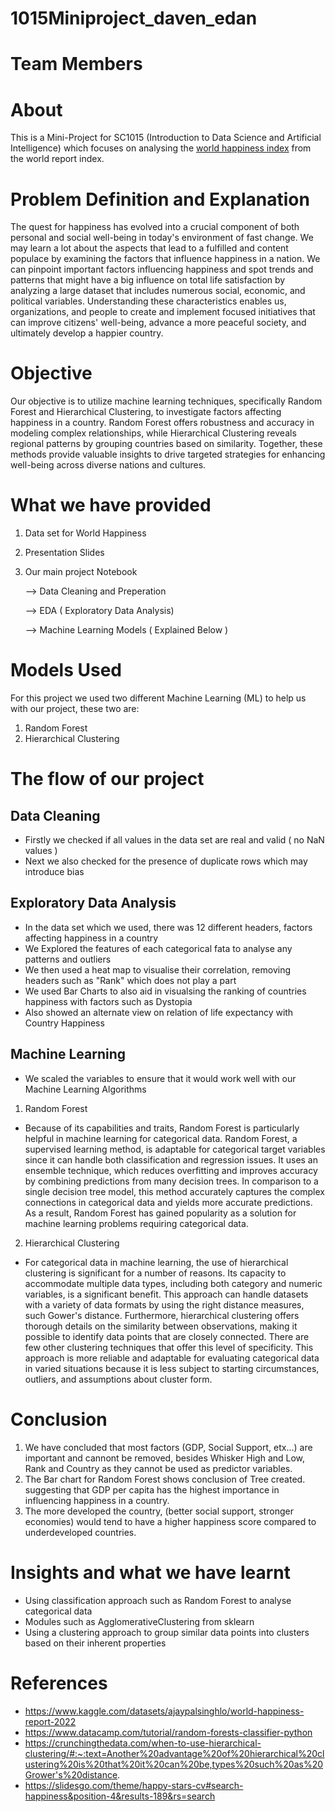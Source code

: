 # 1015Miniproject_daven_edan
# Team Members

# About

This is a Mini-Project for SC1015 (Introduction to Data Science and Artificial Intelligence) which focuses on analysing the [world happiness index](https://www.kaggle.com/datasets/ajaypalsinghlo/world-happiness-report-2022) from the world report index.
# Problem Definition and Explanation
The quest for happiness has evolved into a crucial component of both personal and social well-being in today's environment of fast change. We may learn a lot about the aspects that lead to a fulfilled and content populace by examining the factors that influence happiness in a nation. We can pinpoint important factors influencing happiness and spot trends and patterns that might have a big influence on total life satisfaction by analyzing a large dataset that includes numerous social, economic, and political variables. Understanding these characteristics enables us, organizations, and people to create and implement focused initiatives that can improve citizens' well-being, advance a more peaceful society, and ultimately develop a happier country.

# Objective
Our objective is to utilize machine learning techniques, specifically Random Forest and Hierarchical Clustering, to investigate factors affecting happiness in a country. Random Forest offers robustness and accuracy in modeling complex relationships, while Hierarchical Clustering reveals regional patterns by grouping countries based on similarity. Together, these methods provide valuable insights to drive targeted strategies for enhancing well-being across diverse nations and cultures.

# What we have provided 
1. Data set for World Happiness
2. Presentation Slides
3. Our main project Notebook

   --> Data Cleaning and Preperation
   
   --> EDA ( Exploratory Data Analysis)
   
   --> Machine Learning Models ( Explained Below )

# Models Used
For this project we used two different Machine Learning (ML) to help us with our project, these two are:
  1. Random Forest 
  2. Hierarchical Clustering

# The flow of our project

## Data Cleaning
* Firstly we checked if all values in the data set are real and valid ( no NaN values )
* Next we also checked for the presence of duplicate rows which may introduce bias


## Exploratory Data Analysis
* In the data set which we used, there was 12 different headers, factors affecting happiness in a country
* We Explored the features of each categorical fata to analyse any patterns and outliers
* We then used a heat map to visualise their correlation, removing headers such as "Rank" which does not play a part
* We used Bar Charts to also aid in visualsing the ranking of countries happiness with factors such as Dystopia
* Also showed an alternate view on relation of life expectancy with Country Happiness

## Machine Learning
* We scaled the variables to ensure that it would work well with our Machine Learning Algorithms
1. Random Forest
* Because of its capabilities and traits, Random Forest is particularly helpful in machine learning for categorical data. Random Forest, a supervised learning method, is adaptable for categorical target variables since it can handle both classification and regression issues. It uses an ensemble technique, which reduces overfitting and improves accuracy by combining predictions from many decision trees. In comparison to a single decision tree model, this method accurately captures the complex connections in categorical data and yields more accurate predictions. As a result, Random Forest has gained popularity as a solution for machine learning problems requiring categorical data.

2. Hierarchical Clustering
* For categorical data in machine learning, the use of hierarchical clustering is significant for a number of reasons. Its capacity to accommodate multiple data types, including both category and numeric variables, is a significant benefit. This approach can handle datasets with a variety of data formats by using the right distance measures, such Gower's distance. Furthermore, hierarchical clustering offers thorough details on the similarity between observations, making it possible to identify data points that are closely connected. There are few other clustering techniques that offer this level of specificity. This approach is more reliable and adaptable for evaluating categorical data in varied situations because it is less subject to starting circumstances, outliers, and assumptions about cluster form.



# Conclusion
1. We have concluded that most factors (GDP, Social Support, etx...) are important and cannont be removed, besides Whisker High and Low, Rank and Country as they cannot be used as predictor variables.
2. The Bar chart for Random Forest shows conclusion of Tree created. suggesting that GDP per capita has the highest importance in influencing happiness in a country.
3. The more developed the country, (better social support, stronger economies) would tend to have a higher happiness score compared to underdeveloped countries.

# Insights and what we have learnt
* Using classification approach such as Random Forest to analyse categorical data
* Modules such as AgglomerativeClustering from sklearn
* Using a clustering approach to group similar data points into clusters based on their inherent properties



# References
* https://www.kaggle.com/datasets/ajaypalsinghlo/world-happiness-report-2022
* https://www.datacamp.com/tutorial/random-forests-classifier-python
* https://crunchingthedata.com/when-to-use-hierarchical-clustering/#:~:text=Another%20advantage%20of%20hierarchical%20clustering%20is%20that%20it%20can%20be,types%20such%20as%20Grower's%20distance.
* https://slidesgo.com/theme/happy-stars-cv#search-happiness&position-4&results-189&rs=search



